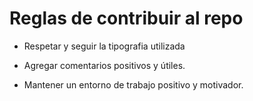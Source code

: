 # Reglas de contribuir al repo

- Respetar y seguir la tipografia utilizada

- Agregar comentarios positivos y útiles.
  
- Mantener un entorno de trabajo positivo y motivador.
